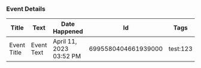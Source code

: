 ### Event Details
|Title|Text|Date Happened|Id|Tags|
|---|---|---|---|---|
| Event Title | Event Text | April 11, 2023 03:52 PM | 6995580404661939000 | test:123 |
